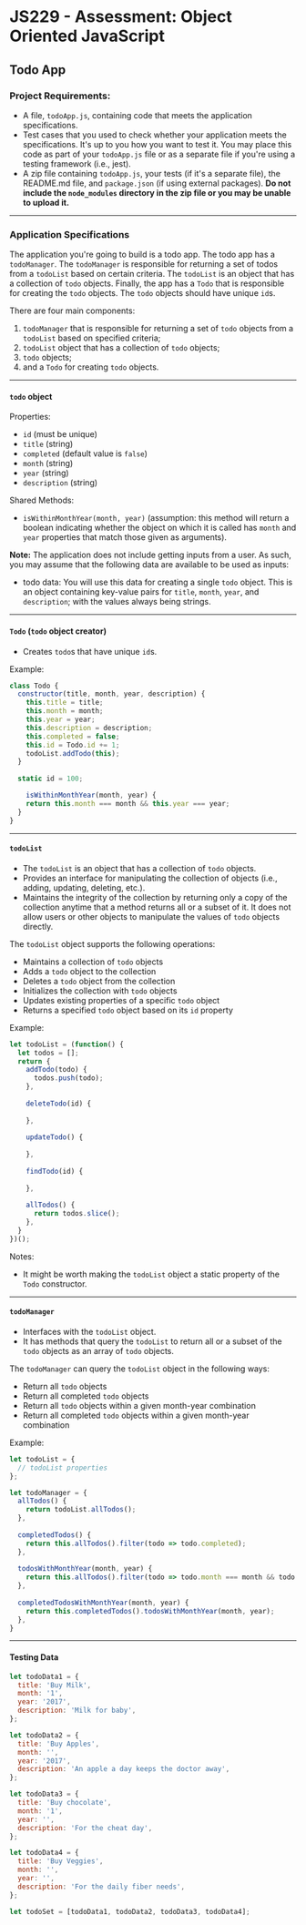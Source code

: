 # JS229 - Assessment: Object Oriented JavaScript

## Todo App

### Project Requirements:

- A file, `todoApp.js`, containing code that meets the application specifications.
- Test cases that you used to check whether your application meets the specifications. It's up to you how you want to test it. You may place this code as part of your `todoApp.js` file or as a separate file if you're using a testing framework (i.e., jest).
- A zip file containing `todoApp.js`, your tests (if it's a separate file), the README.md file, and `package.json` (if using external packages). **Do not include the `node_modules` directory in the zip file or you may be unable to upload it.**

---

### Application Specifications

The application you're going to build is a todo app. The todo app has a `todoManager`. The `todoManager` is responsible for returning a set of todos from a `todoList` based on certain criteria. The `todoList` is an object that has a collection of `todo` objects. Finally, the app has a `Todo` that is responsible for creating the `todo` objects. The `todo` objects should have unique `id`s.

There are four main components:

1. `todoManager` that is responsible for returning a set of `todo` objects from a `todoList` based on specified criteria;
2. `todoList` object that has a collection of `todo` objects;
3. `todo` objects;
4. and a `Todo` for creating `todo` objects.

---

#### `todo` object

Properties:

* `id` (must be unique)
* `title` (string)
* `completed` (default value is `false`)
* `month` (string)
* `year` (string)
* `description` (string)

Shared Methods:

* `isWithinMonthYear(month, year)` (assumption: this method will return a boolean indicating whether the object on which it is called has `month` and `year` properties that match those given as arguments).

**Note:** The application does not include getting inputs from a user. As such, you may assume that the following data are available to be used as inputs:

* todo data: You will use this data for creating a single `todo` object. This is an object containing key-value pairs for `title`, `month`, `year`, and `description`; with the values always being strings.

---

#### `Todo` (`todo` object creator)

* Creates `todo`s that have unique `id`s.

Example:

```javascript
class Todo {
  constructor(title, month, year, description) {
    this.title = title;
    this.month = month;
    this.year = year;
    this.description = description;
    this.completed = false;
    this.id = Todo.id += 1;
    todoList.addTodo(this);
  }
    
  static id = 100;

	isWithinMonthYear(month, year) {
    return this.month === month && this.year === year;
  }
}
```

---

#### `todoList`

* The `todoList` is an object that has a collection of `todo` objects.
* Provides an interface for manipulating the collection of objects (i.e., adding, updating, deleting, etc.).
* Maintains the integrity of the collection by returning only a copy of the collection anytime that a method returns all or a subset of it. It does not allow users or other objects to manipulate the values of `todo` objects directly.

The `todoList` object supports the following operations:

* Maintains a collection of `todo` objects
* Adds a `todo` object to the collection
* Deletes a `todo` object from the collection
* Initializes the collection with `todo` objects
* Updates existing properties of a specific `todo` object
* Returns a specified `todo` object based on its `id` property

Example:

```javascript
let todoList = (function() {
  let todos = [];
  return {
    addTodo(todo) {
      todos.push(todo);
    },
    
    deleteTodo(id) {
      
    },
    
    updateTodo() {
      
    },
    
    findTodo(id) {
      
    },
    
    allTodos() {
      return todos.slice();
    },
  }
})();
```

Notes:

* It might be worth making the `todoList` object a static property of the `Todo` constructor.

---

#### `todoManager`

* Interfaces with the `todoList` object.
* It has methods that query the `todoList` to return all or a subset of the `todo` objects as an array of `todo` objects.

The `todoManager` can query the `todoList` object in the following ways:

* Return all `todo` objects
* Return all completed `todo` objects
* Return all `todo` objects within a given month-year combination
* Return all completed `todo` objects within a given month-year combination

Example:

```javascript
let todoList = {
  // todoList properties
};

let todoManager = {
  allTodos() {
    return todoList.allTodos();
  },
  
  completedTodos() {
    return this.allTodos().filter(todo => todo.completed);
  },
  
  todosWithMonthYear(month, year) {
    return this.allTodos().filter(todo => todo.month === month && todo.year === year);
  },
  
  completedTodosWithMonthYear(month, year) {
    return this.completedTodos().todosWithMonthYear(month, year);
  },
}
```

---

#### Testing Data

```javascript
let todoData1 = {
  title: 'Buy Milk',
  month: '1',
  year: '2017',
  description: 'Milk for baby',
};

let todoData2 = {
  title: 'Buy Apples',
  month: '',
  year: '2017',
  description: 'An apple a day keeps the doctor away',
};

let todoData3 = {
  title: 'Buy chocolate',
  month: '1',
  year: '',
  description: 'For the cheat day',
};

let todoData4 = {
  title: 'Buy Veggies',
  month: '',
  year: '',
  description: 'For the daily fiber needs',
};

let todoSet = [todoData1, todoData2, todoData3, todoData4];
```





